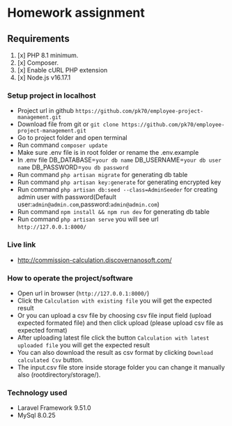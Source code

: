 # Homework assignment
## Requirements
1. [x] PHP 8.1 minimum.
2. [x] Composer.
4. [x] Enable cURL PHP extension
4. [x] Node.js v16.17.1

### Setup project in localhost
- Project url in github `https://github.com/pk70/employee-project-management.git`
- Download file from git or `git clone https://github.com/pk70/employee-project-management.git`
- Go to project folder and open terminal
- Run command `composer update`
- Make sure .env file is in root folder or rename the .env.example
- In .env file DB_DATABASE=`your db name` DB_USERNAME=`your db user name` DB_PASSWORD=`you db password`
- Run command `php artisan migrate` for generating db table
- Run command `php artisan key:generate` for generating encrypted key
- Run command `php artisan db:seed --class=AdminSeeder` for creating admin user with password(Default user:`admin@admin.com`,password:`admin@admin.com`)
- Run command `npm install && npm run dev` for generating db table
- Run command `php artisan serve` you will see url `http://127.0.0.1:8000/`

### Live link
- http://commission-calculation.discovernanosoft.com/

### How to operate the project/software
- Open url in browser (`http://127.0.0.1:8000/`)
- Click the `Calculation with existing file` you will get the expected result
- Or you can upload a csv file by choosing csv file input field (upload expected formated file) and then click upload (please upload csv file as expected format)
- After uploading latest file click the button `Calculation with latest uploaded file` you will get the expected result
- You can also download the result as csv format by clicking `Download calculated Csv` button.
- The input.csv file store inside storage folder you can change it manually also (rootdirectory/storage/).

### Technology used
- Laravel Framework 9.51.0
- MySql 8.0.25

